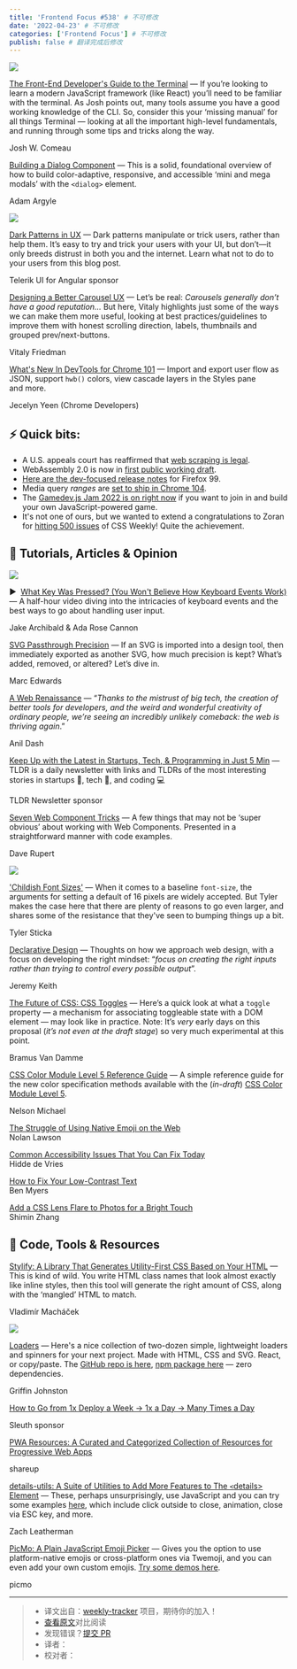 ```yaml
---
title: 'Frontend Focus #538' # 不可修改
date: '2022-04-23' # 不可修改
categories: ['Frontend Focus'] # 不可修改
publish: false # 翻译完成后修改
---
```


[![](https://res.cloudinary.com/cpress/image/upload/w_1280,e_sharpen:60/v1650446630/f24xhrgq4p95zd4rwbpf.png)](https://frontendfoc.us/link/122417/web)

<!--以上是预览信息，图片一张或限制百字左右，前者优先，全文请使用二级及以下标题-->
<!-- more -->

[The Front-End Developer's Guide to the Terminal](https://frontendfoc.us/link/122417/web "www.joshwcomeau.com") — If you’re looking to learn a modern JavaScript framework (like React) you’ll need to be familiar with the terminal. As Josh points out, many tools assume you have a good working knowledge of the CLI. So, consider this your ‘missing manual’ for all things Terminal — looking at all the important high-level fundamentals, and running through some tips and tricks along the way.

Josh W. Comeau

[Building a Dialog Component](https://frontendfoc.us/link/122421/web "web.dev") — This is a solid, foundational overview of how to build color-adaptive, responsive, and accessible ‘mini and mega modals’ with the `<dialog>` element.

Adam Argyle

[![](https://copm.s3.amazonaws.com/90268568.png)](https://frontendfoc.us/link/122419/web)

[Dark Patterns in UX](https://frontendfoc.us/link/122419/web "ad.doubleclick.net") — Dark patterns manipulate or trick users, rather than help them. It’s easy to try and trick your users with your UI, but don’t—it only breeds distrust in both you and the internet. Learn what not to do to your users from this blog post.

Telerik UI for Angular sponsor

[Designing a Better Carousel UX](https://frontendfoc.us/link/122423/web "www.smashingmagazine.com") — Let’s be real: _Carousels generally don’t have a good reputation…_ But here, Vitaly highlights just some of the ways we can make them more useful, looking at best practices/guidelines to improve them with honest scrolling direction, labels, thumbnails and grouped prev/next-buttons.

Vitaly Friedman

[What's New In DevTools for Chrome 101](https://frontendfoc.us/link/122425/web "developer.chrome.com") — Import and export user flow as JSON, support `hwb()` colors, view cascade layers in the Styles pane and more.

Jecelyn Yeen (Chrome Developers)

## **⚡️ Quick bits:**

*   A U.S. appeals court has reaffirmed that [web scraping is legal](https://frontendfoc.us/link/122427/web).
*   WebAssembly 2.0 is now in [first public working draft](https://frontendfoc.us/link/122542/web).
*   [Here are the dev-focused release notes](https://frontendfoc.us/link/122429/web) for Firefox 99.
*   Media query _ranges_ are [set to ship in Chrome 104](https://frontendfoc.us/link/122431/web).
*   The [Gamedev.js Jam 2022 is on right now](https://frontendfoc.us/link/122433/web) if you want to join in and build your own JavaScript-powered game.
*   It's not one of ours, but we wanted to extend a congratulations to Zoran for [hitting 500 issues](https://frontendfoc.us/link/122435/web) of CSS Weekly! Quite the achievement.

## 📙 **Tutorials, Articles & Opinion**

[![](https://res.cloudinary.com/cpress/image/upload/w_1280,e_sharpen:60/v1650448906/yyop9tk8xjausksmwzw9.png)](https://frontendfoc.us/link/122437/web)

▶  [What Key Was Pressed? (You Won't Believe How Keyboard Events Work)](https://frontendfoc.us/link/122437/web "www.youtube.com") — A half-hour video diving into the intricacies of keyboard events and the best ways to go about handling user input.

Jake Archibald & Ada Rose Cannon

[SVG Passthrough Precision](https://frontendfoc.us/link/122439/web "bjango.com") — If an SVG is imported into a design tool, then immediately exported as another SVG, how much precision is kept? What’s added, removed, or altered? Let’s dive in.

Marc Edwards

[A Web Renaissance](https://frontendfoc.us/link/122441/web "anildash.com") — “_Thanks to the mistrust of big tech, the creation of better tools for developers, and the weird and wonderful creativity of ordinary people, we’re seeing an incredibly unlikely comeback: the web is thriving again_.”

Anil Dash

[Keep Up with the Latest in Startups, Tech, & Programming in Just 5 Min](https://frontendfoc.us/link/122443/web "tldr.tech") — TLDR is a daily newsletter with links and TLDRs of the most interesting stories in startups 🚀, tech 📱, and coding 💻

TLDR Newsletter sponsor

[Seven Web Component Tricks](https://frontendfoc.us/link/122445/web "daverupert.com") — A few things that may not be ‘super obvious’ about working with Web Components. Presented in a straightforward manner with code examples.

Dave Rupert

[![](https://res.cloudinary.com/cpress/image/upload/w_1280,e_sharpen:60/v1650448487/oiycby6zkcqbhcrlwwyo.jpg)](https://frontendfoc.us/link/122447/web)

['Childish Font Sizes'](https://frontendfoc.us/link/122447/web "cloudfour.com") — When it comes to a baseline `font-size`, the arguments for setting a default of 16 pixels are widely accepted. But Tyler makes the case here that there are plenty of reasons to go even larger, and shares some of the resistance that they've seen to bumping things up a bit.

Tyler Sticka

[Declarative Design](https://frontendfoc.us/link/122449/web "adactio.com") — Thoughts on how we approach web design, with a focus on developing the right mindset: “_focus on creating the right inputs rather than trying to control every possible output_”.

Jeremy Keith

[The Future of CSS: CSS Toggles](https://frontendfoc.us/link/122451/web "www.bram.us") — Here’s a quick look at what a `toggle` property — a mechanism for associating toggleable state with a DOM element — may look like in practice. Note: It’s _very_ early days on this proposal (_it’s not even at the draft stage_) so very much experimental at this point.

Bramus Van Damme

[CSS Color Module Level 5 Reference Guide](https://frontendfoc.us/link/122453/web "blog.logrocket.com") — A simple reference guide for the new color specification methods available with the (_in-draft_) [CSS Color Module Level 5](https://frontendfoc.us/link/122455/web).

Nelson Michael

[The Struggle of Using Native Emoji on the Web](https://frontendfoc.us/link/122457/web)  
Nolan Lawson

[Common Accessibility Issues That You Can Fix Today](https://frontendfoc.us/link/122459/web)  
Hidde de Vries

[How to Fix Your Low-Contrast Text](https://frontendfoc.us/link/122461/web)  
Ben Myers

[Add a CSS Lens Flare to Photos for a Bright Touch](https://frontendfoc.us/link/122463/web)  
Shimin Zhang

## 🔧 **Code, Tools & Resources**

[Stylify: A Library That Generates Utility-First CSS Based on Your HTML](https://frontendfoc.us/link/122471/web "stylify.dev") — This is kind of wild. You write HTML class names that look almost exactly like inline styles, then this tool will generate the right amount of CSS, along with the ‘mangled’ HTML to match.

Vladimír Macháček

[![](https://res.cloudinary.com/cpress/image/upload/w_1280,e_sharpen:60/v1650447872/wnem5yqxmpb8nvvu6s7g.gif)](https://frontendfoc.us/link/122473/web)

[Loaders](https://frontendfoc.us/link/122473/web "uiball.com") — Here's a nice collection of two-dozen simple, lightweight loaders and spinners for your next project. Made with HTML, CSS and SVG. React, or copy/paste. The [GitHub repo is here](https://frontendfoc.us/link/122475/web), [npm package here](https://frontendfoc.us/link/122476/web) — zero dependencies.

Griffin Johnston

[How to Go from 1x Deploy a Week → 1x a Day → Many Times a Day](https://frontendfoc.us/link/122477/web "www.sleuth.io")

Sleuth sponsor

[PWA Resources: A Curated and Categorized Collection of Resources for Progressive Web Apps](https://frontendfoc.us/link/122478/web "pwaresources.dev")

shareup

[details-utils: A Suite of Utilities to Add More Features to The `<`details> Element](https://frontendfoc.us/link/122479/web "github.com") — These, perhaps unsurprisingly, use JavaScript and you can try some examples [here](https://frontendfoc.us/link/122480/web), which include click outside to close, animation, close via ESC key, and more.

Zach Leatherman

[PicMo: A Plain JavaScript Emoji Picker](https://frontendfoc.us/link/122481/web "picmojs.com") — Gives you the option to use platform-native emojis or cross-platform ones via Twemoji, and you can even add your own custom emojis. [Try some demos here](https://frontendfoc.us/link/122482/web).

picmo

---
> * 译文出自：[weekly-tracker](https://github.com/FEDarling/weekly-tracker) 项目，期待你的加入！
> * [查看原文](https://frontendfoc.us/issues/538)对比阅读
> * 发现错误？[提交 PR](https://github.com/FEDarling/weekly-tracker/blob/main/weeklys/frontend_focus/538)
> * 译者：
> * 校对者：
